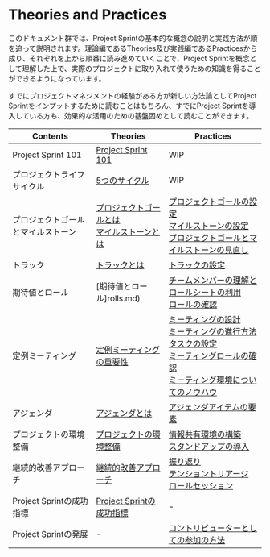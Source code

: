 # Theories and Practices

このドキュメント群では、Project Sprintの基本的な概念の説明と実践方法が順を追って説明されます。理論編であるTheories及び実践編であるPracticesから成り、それぞれを上から順番に読み進めていくことで、Project Sprintを概念として理解した上で、実際のプロジェクトに取り入れて使うための知識を得ることができるようになっています。

すでにプロジェクトマネジメントの経験がある方が新しい方法論としてProject Sprintをインプットするために読むことはもちろん、すでにProject Sprintを導入している方も、効果的な活用のための基盤固めとして読むことができます。

|  Contents  |  Theories  | Practices  |
| ---- | ---- | ---- |
|  Project Sprint 101  |  [Project Sprint 101](101.md)  |WIP |
|  プロジェクトライフサイクル  |  [5つのサイクル](project_lifecycle.md)  |  WIP  |
|  プロジェクトゴールとマイルストーン  |  [プロジェクトゴールとは](project_goals.md)<BR>[マイルストーンとは](milestones.md)  |  [プロジェクトゴールの設定](../practices/project_goals.md)<BR>  [マイルストーンの設定](../practices/milestones.md)  <BR>[プロジェクトゴールとマイルストーンの見直し](../practices/reviewing_project_goals_and_milestones.md) |
|  トラック  |  [トラックとは](tracks.md)  |  [トラックの設定](../practices/tracks.md)  |
|  期待値とロール  | [期待値とロール]rolls.md)  | [チームメンバーの理解とロールシートの利用](../practices/rolls.md)<BR>[ロールの確認](../practices/reviewing_rolls.md)  |
|  定例ミーティング  | [定例ミーティングの重要性](meetings.md) | [ミーティングの設計](../practices/meetings.md)<BR>[ミーティングの進行方法](../practices/holding_meetings.md)<BR>[タスクの設定](../practices/tasks.md)<BR>[ミーティングロールの確認](../practices/meeting_rolls.md)<BR>[ミーティング環境についてのノウハウ](../practices/meeting_environments.md)  |
|  アジェンダ  | [アジェンダとは](agenda.md)  | [アジェンダアイテムの要素](../practices/agenda.md)  |
|  プロジェクトの環境整備  | [プロジェクトの環境整備](project_environments.md)  | [情報共有環境の構築](../practices/project_environments.md) <BR>[スタンドアップの導入](../practices/stand-up_meetings.md) |
|  継続的改善アプローチ  |  [継続的改善アプローチ](continuous_improvement_approach.md)  |  [振り返り](../practices/looking_back.md)<BR>[テンショントリアージ](../practices/tension_triage.md)<BR>[ロールセッション](../practices/role_session.md)  |
|  Project Sprintの成功指標  |  [Project Sprintの成功指標](success_metrics.md)  |  -  |
|  Project Sprintの発展  |  -  |  [コントリビューターとしての参加の方法](../../../contributing.md)  |
